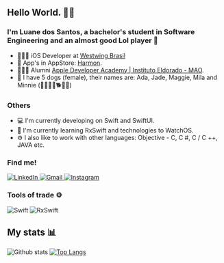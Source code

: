 ## Hello World.  👋😊

### I'm Luane dos Santos, a bachelor's student in Software Engineering and an almost good Lol player 🥲

- 👩🏾‍💻 iOS Developer at [Westwing Brasil](https://www.instagram.com/westwingbr/?hl=pt)
- 📲 App's in AppStore: [Harmon](https://apps.apple.com/br/app/harmon/id1557762306).
- 👩🏾‍🎓 Alumni [Apple Developer Academy | Instituto Eldorado - MAO](https://developeracademy.eldorado.org.br/manaus/).
- 🐶 I have 5 dogs (female), their names are: Ada, Jade, Maggie, Mila and Minnie (🦮🐕‍🦺🐩🐕🐕‍🦺)
### Others
- 💻 I'm currently developing on Swift and SwiftUI.
- 🧠 I'm currently learning RxSwift and technologies to WatchOS.
- ⚙️ I also like to work with other languages: Objective - C, C #, C / C ++, JAVA etc.

### Find me!

<p>
  <a href="https://www.linkedin.com/in/luane-dos-santos-b0165b163/">
    <img alt = "LinkedIn" src = "https://img.shields.io/badge/linkedin%20-%230077B5.svg?&style=for-the-badge&logo=linkedin&logoColor=white" />
  </a>

   <a href="mailto:luanesantos1206@gmail.com">
      <img alt = "Gmail" src = "https://img.shields.io/badge/Gmail-D14836?style=for-the-badge&logo=gmail&logoColor=white" />
  </a>

  <a href="https://www.instagram.com/luanesant_/">
    <img alt = "Instagram" src = "https://img.shields.io/badge/Instagram%20-%23E4405F.svg?&style=for-the-badge&logo=Instagram&logoColor=white" />
  </a>
</p>

### Tools of trade ⚙️
<p>
  <img alt="Swift" src="https://img.shields.io/badge/swift-%23FA7343.svg?&style=for-the-badge&logo=swift&logoColor=white"/>
  <img alt="RxSwift" src="https://img.shields.io/badge/rxswift-%23FA7343.svg?&style=for-the-badge&logo=rxswift&logoColor=white&color=pink"/>
</p>

## My stats :bar_chart: 
![Github stats](https://github-readme-stats.vercel.app/api?username=luanesant&count_private=true&hide=issues&show_icons=true)
[![Top Langs](https://github-readme-stats.vercel.app/api/top-langs/?username=luanesant&layout=compact)](https://github.com/anuraghazra/github-readme-stats)


